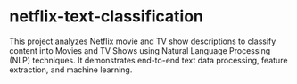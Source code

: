 # netflix-text-classification
This project analyzes Netflix movie and TV show descriptions to classify content into Movies and TV Shows using Natural Language Processing (NLP) techniques. It demonstrates end-to-end text data processing, feature extraction, and machine learning.

